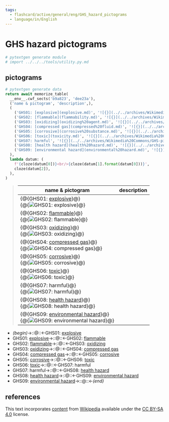 ```yaml
---
tags:
  - flashcard/active/general/eng/GHS_hazard_pictograms
  - language/in/English
---
```


# GHS hazard pictograms

```Python
# pytextgen generate module
# import ../../../tools/utility.py.md
```

## pictograms

```Python
# pytextgen generate data
return await memorize_table(
  __env__.cwf_sects('b9a823', 'dee23a'),
  ('name & pictogram', 'description',),
  (
    ('GHS01: [explosive](explosive.md)', '![{}](../../archives/Wikimedia%20Commons/GHS-pictogram-explos.svg)', '',),
    ('GHS02: [flammable](flammability.md)', '![{}](../../archives/Wikimedia%20Commons/GHS-pictogram-flamme.svg)', '',),
    ('GHS03: [oxidizing](oxidizing%20agent.md)', '![{}](../../archives/Wikimedia%20Commons/GHS-pictogram-rondflam.svg)', '',),
    ('GHS04: [compressed gas](compressed%20fluid.md)', '![{}](../../archives/Wikimedia%20Commons/GHS-pictogram-bottle.svg)', '',),
    ('GHS05: [corrosive](corrosive%20substance.md)', '![{}](../../archives/Wikimedia%20Commons/GHS-pictogram-acid.svg)', '',),
    ('GHS06: [toxic](toxicity.md)', '![{}](../../archives/Wikimedia%20Commons/GHS-pictogram-skull.svg)', '',),
    ('GHS07: harmful', '![{}](../../archives/Wikimedia%20Commons/GHS-pictogram-exclam.svg)', '',),
    ('GHS08: [health hazard](health%20hazard.md)', '![{}](../../archives/Wikimedia%20Commons/GHS-pictogram-silhouette.svg)', '',),
    ('GHS09: [environmental hazard](environmental%20hazard.md)', '![{}](../../archives/Wikimedia%20Commons/GHS-pictogram-pollu.svg)', '',),
  ),
  lambda datum: (
    f'{cloze(datum[0])}<br/>{cloze(datum[1].format(datum[0]))}',
    cloze(datum[2]),
  ),
)
```

<!--pytextgen generate section="b9a823"--><!-- The following content is generated at 2023-03-20T16:20:30.844432+08:00. Any edits will be overridden! -->

> | name & pictogram | description |
> |-|-|
> | {@{GHS01: [explosive](explosive.md)}@}<br/>{@{![GHS01: [explosive](explosive.md)](../../archives/Wikimedia%20Commons/GHS-pictogram-explos.svg)}@} |  |
> | {@{GHS02: [flammable](flammability.md)}@}<br/>{@{![GHS02: [flammable](flammability.md)](../../archives/Wikimedia%20Commons/GHS-pictogram-flamme.svg)}@} |  |
> | {@{GHS03: [oxidizing](oxidizing%20agent.md)}@}<br/>{@{![GHS03: [oxidizing](oxidizing%20agent.md)](../../archives/Wikimedia%20Commons/GHS-pictogram-rondflam.svg)}@} |  |
> | {@{GHS04: [compressed gas](compressed%20fluid.md)}@}<br/>{@{![GHS04: [compressed gas](compressed%20fluid.md)](../../archives/Wikimedia%20Commons/GHS-pictogram-bottle.svg)}@} |  |
> | {@{GHS05: [corrosive](corrosive%20substance.md)}@}<br/>{@{![GHS05: [corrosive](corrosive%20substance.md)](../../archives/Wikimedia%20Commons/GHS-pictogram-acid.svg)}@} |  |
> | {@{GHS06: [toxic](toxicity.md)}@}<br/>{@{![GHS06: [toxic](toxicity.md)](../../archives/Wikimedia%20Commons/GHS-pictogram-skull.svg)}@} |  |
> | {@{GHS07: harmful}@}<br/>{@{![GHS07: harmful](../../archives/Wikimedia%20Commons/GHS-pictogram-exclam.svg)}@} |  |
> | {@{GHS08: [health hazard](health%20hazard.md)}@}<br/>{@{![GHS08: [health hazard](health%20hazard.md)](../../archives/Wikimedia%20Commons/GHS-pictogram-silhouette.svg)}@} |  |
> | {@{GHS09: [environmental hazard](environmental%20hazard.md)}@}<br/>{@{![GHS09: [environmental hazard](environmental%20hazard.md)](../../archives/Wikimedia%20Commons/GHS-pictogram-pollu.svg)}@} |  | <!--SR:!2027-10-22,1295,350!2025-11-27,741,330!2026-05-19,870,330!2027-04-03,1052,330!2027-07-14,1218,350!2026-07-21,921,330!2027-01-05,988,330!2027-07-03,1209,350!2028-05-13,1455,350!2025-08-08,600,310!2027-01-10,992,330!2026-06-28,891,330!2025-06-28,569,310!2025-11-30,737,330!2027-07-21,1223,350!2025-07-26,620,310!2027-10-16,1290,350!2026-03-03,781,310-->

<!--/pytextgen-->

<!--pytextgen generate section="dee23a"--><!-- The following content is generated at 2024-01-04T20:17:51.744625+08:00. Any edits will be overridden! -->

- _(begin)_→::@::←GHS01: [explosive](explosive.md) <!--SR:!2027-07-09,1214,350!2027-12-17,1341,350-->
- GHS01: [explosive](explosive.md)→::@::←GHS02: [flammable](flammability.md) <!--SR:!2029-05-26,1516,270!2027-08-02,1232,350-->
- GHS02: [flammable](flammability.md)→::@::←GHS03: [oxidizing](oxidizing%20agent.md) <!--SR:!2026-08-22,890,330!2026-04-22,801,330-->
- GHS03: [oxidizing](oxidizing%20agent.md)→::@::←GHS04: [compressed gas](compressed%20fluid.md) <!--SR:!2027-04-04,805,250!2028-01-01,1173,290-->
- GHS04: [compressed gas](compressed%20fluid.md)→::@::←GHS05: [corrosive](corrosive%20substance.md) <!--SR:!2029-02-28,1357,270!2029-02-13,1369,310-->
- GHS05: [corrosive](corrosive%20substance.md)→::@::←GHS06: [toxic](toxicity.md) <!--SR:!2025-07-10,620,310!2027-12-23,1164,290-->
- GHS06: [toxic](toxicity.md)→::@::←GHS07: harmful <!--SR:!2025-10-30,662,310!2027-04-26,959,290-->
- GHS07: harmful→::@::←GHS08: [health hazard](health%20hazard.md) <!--SR:!2025-10-20,641,310!2027-09-08,1149,290-->
- GHS08: [health hazard](health%20hazard.md)→::@::←GHS09: [environmental hazard](environmental%20hazard.md) <!--SR:!2026-12-10,969,330!2025-10-21,656,310-->
- GHS09: [environmental hazard](environmental%20hazard.md)→::@::←_(end)_ <!--SR:!2028-03-08,1402,350!2028-01-13,1361,350-->

<!--/pytextgen-->

## references

This text incorporates [content](https://en.wikipedia.org/wiki/GHS_hazard_pictograms) from [Wikipedia](Wikipedia.md) available under the [CC BY-SA 4.0](https://creativecommons.org/licenses/by-sa/4.0/) license.
